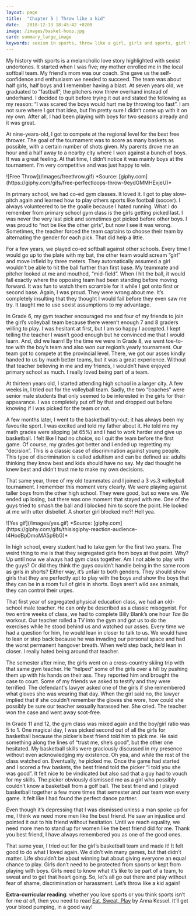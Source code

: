 ```yaml
---
layout: page
title:  "Chapter 5 | Throw like a kid"
date:   2018-12-13 18:45:42 +0200
image: /images/basket-hoop.jpg
card: summary_large_image
keywords: sexism in sports, throw like a girl, girls and sports, girl sports, sport decrimination, basketball girl
---
```

My history with sports is a melancholic love story highlighted with sexist undertones. It started when I was five; my mother enrolled me in the local softball team. My friend’s mom was our coach. She gave us the self-confidence and enthusiasm we needed to succeed. The team was about half girls, half boys and I remember having a blast. At seven years old, we graduated to “fastball”; the pitchers now threw overhand instead of underhand. I decided to quit before trying it out and stated the following as my reason: “I was scared the boys would hurt me by throwing too fast”. I am not sure where I got that idea, but I’m pretty sure I didn’t come up with it on my own. After all, I had been playing with boys for two seasons already and it was great. 

At nine-years-old, I got to compete at the regional level for the best free thrower. The goal of the tournament was to score as many baskets as possible, with a certain number of shots given. My parents drove me an hour and a half away to a nearby city where I won against a bunch of boys. It was a great feeling. At that time, I didn’t notice it was mainly boys at the tournament. I’m very competitive and was just happy to win.

<div class="image center" markdown="1">
![Free Throw](/images/freethrow.gif)  
*Source: [giphy.com](https://giphy.com/gifs/free-perfectloops-throw-9eydGMMHExjeU)*
</div>

In primary school, we had co-ed gym classes. It loved it. I got to play slow-pitch again and learned how to play others sports like football (soccer). I always volunteered to be the goalie because I hated running. What I do remember from primary school gym class is the girls getting picked last. I was never the very last pick and sometimes got picked before other boys. I was proud to “not be like the other girls”, but now I see it was wrong. Sometimes, the teacher forced the team captains to choose their team by alternating the gender for each pick. That did help a little.

For a few years, we played co-ed softball against other schools. Every time I would go up to the plate with my bat, the other team would scream “girl” and move infield by three meters. They automatically assumed a girl wouldn’t be able to hit the ball further than first base. My teammate and pitcher looked at me and mouthed, “mid-field”. When I hit the ball, it would fall exactly where the opposing team had been standing before moving forward. It was fun to watch them scramble for it while I got onto first or second base. Again, I was proud. They were wrong about me. It’s completely insulting that they thought I would fail before they even saw me try. It taught me to use sexist assumptions to my advantage.

In Grade 6, my gym teacher encouraged me and four of my friends to join the girl’s volleyball team because there weren’t enough 7 and 8 graders willing to play. I was hesitant at first, but I am so happy I accepted. I kept telling the teacher I wasn’t good enough but he convinced me that I would learn. And, did we learn! By the time we were in Grade 8, we went toe-to-toe with the boy’s team and also won our region’s yearly tournament. Our team got to compete at the provincial level. There, we got our asses kindly handed to us by much better teams, but it was a great experience. Without that teacher believing in me and my friends, I wouldn’t have enjoyed primary school as much. I really loved being part of a team.

At thirteen years old, I started attending high school in a larger city. A few weeks in, I tried out for the volleyball team. Sadly, the two “coaches” were senior male students that only seemed to be interested in the girls for their appearance. I was completely put off by that and dropped out before knowing if I was picked for the team or not. 

A few months later, I went to the basketball try-out; it has always been my favourite sport. I was excited and told my father about it. He told me my math grades were slipping (at 65%) and I had to work harder and give up basketball. I felt like I had no choice, so I quit the team before the first game. Of course, my grades got better and I ended up regretting my “decision”. This is a classic case of discrimination against young people. This type of discrimination is called adultism and can be defined as: adults thinking they know best and kids should have no say. My dad thought he knew best and didn’t trust me to make my own decisions.

That same year, three of my old teammates and I joined a 3 vs.3 volleyball tournament. I remember this moment very clearly. We were playing against taller boys from the other high school. They were good, but so were we. We ended up losing, but there was one moment that stayed with me. One of the guys tried to smash the ball and I blocked him to score the point. He looked at me with utter disbelief. A shorter girl blocked me?! Hell yea.

<div class="image center" markdown="1">
![Yes gif](/images/yes.gif)  
*Source: [giphy.com](https://giphy.com/gifs/thisisgiphy-reaction-audience-l4HodBpDmoMA5p9bG)*
</div>

In high school, every student had to take gym for the first two years. The weird thing to me is that they segregated girls from boys at that point. Why? Up until now we always had gym class together. Am I not able to play with the guys? Or did they think the guys couldn’t handle being in the same room as girls in shorts? Either way, it’s unfair to both genders. They should show girls that they are perfectly apt to play with the boys and show the boys that they can be in a room full of girls in shorts. Boys aren’t wild sex animals, they can control their urges. 

That first year of segregated physical education class, we had an old-school male teacher. He can only be described as a classic misogynist. For two entire weeks of class, we had to complete Billy Blank’s one hour *Tae Bo* workout. Our teacher rolled a TV into the gym and got us to do the exercises while he stood behind us and watched our asses. Every time we had a question for him, he would lean in closer to talk to us. We would have to lean or step back because he was invading our personal space and had the worst permanent hangover breath. When we’d step back, he’d lean in closer. I really hated being around that teacher. 

The semester after mine, the girls went on a cross-country skiing trip with that same gym teacher. He “helped” some of the girls over a hill by pushing them up with his hands on their ass. They reported him and brought the case to court. Some of my friends we asked to testify and they were terrified. The defendant's lawyer asked one of the girls if she remembered what gloves she was wearing that day. When the girl said no, the lawyer implied that if she couldn’t remember the gloves she wore, how could she possibly be sure our teacher sexually harassed her. She cried. The teacher won the case and went away scot-free. 

In Grade 11 and 12, the gym class was mixed again and the boy/girl ratio was 5 to 1. One magical day, I was picked second out of all the girls for basketball because the picker’s best friend told him to pick me. He said something along the lines of “trust me, she’s good”, but the other one hesitated. My basketball skills were graciously discussed in my presence without even acknowledging my existence. Oh yea, and while the rest of the class watched on. Eventually, he picked me. Once the game had started and I scored a few baskets, the best friend told the picker “I told you she was good”. It felt nice to be vindicated but also sad that a guy had to vouch for my skills. The picker obviously dismissed me as a girl who possibly couldn’t know a basketball from a golf ball. The best friend and I played basketball together a few more times that semester and our team won every game. It felt like I had found the perfect dance partner.

Even though it’s depressing that I was dismissed unless a man spoke up for me, I think we need more men like the best friend. He saw an injustice and pointed it out to his friend without hesitation. Until we reach equality, we need more men to stand up for women like the best friend did for me. Thank you best friend, I have always remembered you as one of the good ones.

That same year, I tried out for the girl’s basketball team and made it! It felt good to do what I loved again. We didn’t win many games, but that didn’t matter. Life shouldn’t be about winning but about giving everyone an equal chance to play. Girls don’t need to be protected from sports or kept from playing with boys. Girls need to know what it’s like to be part of a team, to sweat and to get that heart going. So, let’s all go out there and play without fear of shame, discrimination or harassment. Let’s throw like a kid again!

**Extra-curricular reading**: whether you love sports or you think sports isn’t for me *at all*, then you need to read [Eat, Sweat, Play](https://www.goodreads.com/book/show/29324048-eat-sweat-play) by Anna Kessel. It’ll get your blood pumping, in a good way!
